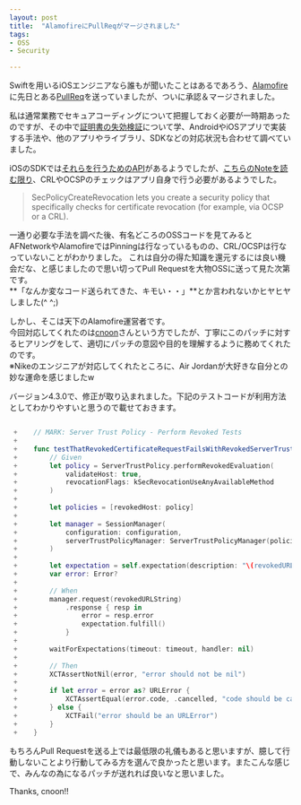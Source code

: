 ```yaml
---
layout: post
title:  "AlamofireにPullReqがマージされました"
tags:
- OSS
- Security

---
```

Swiftを用いるiOSエンジニアなら誰もが聞いたことはあるであろう、[Alamofire][Alamofire]に先日とある[PullReq][PullReq]を送っていましたが、ついに承認＆マージされました。

私は通常業務でセキュアコーディングについて把握しておく必要が一時期あったのですが、その中で[証明書の失効検証][OCSP]について学、AndroidやiOSアプリで実装する手法や、他のアプリやライブラリ、SDKなどの対応状況も合わせて調べていました。

iOSのSDKでは[それらを行うためのAPI][SecurityFramework]があるようでしたが、[こちらのNoteを読む限り][TechnicalNote]、CRLやOCSPのチェックはアプリ自身で行う必要があるようでした。

>SecPolicyCreateRevocation lets you create a security policy that specifically checks for certificate revocation (for example, via OCSP or a CRL).

一通り必要な手法を調べた後、有名どころのOSSコードを見てみるとAFNetworkやAlamofireではPinningは行なっているものの、CRL/OCSPは行なっていないことがわかりました。
これは自分の得た知識を還元するには良い機会だな、と感じましたので思い切ってPull Requestを大物OSSに送って見た次第です。  
**「なんか変なコード送られてきた、キモい・・」**とか言われないかヒヤヒヤしました(^ ^;)

しかし、そこは天下のAlamofire運営者です。  
今回対応してくれたのは[cnoon][cnoon]さんという方でしたが、丁寧にこのパッチに対するヒアリングをして、適切にパッチの意図や目的を理解するように務めてくれたのです。  
※Nikeのエンジニアが対応してくれたところに、Air Jordanが大好きな自分との妙な運命を感じましたw

バージョン4.3.0で、修正が取り込まれました。下記のテストコードが利用方法としてわかりやすいと思うので載せておきます。


```diff:TLSEvaluationTests.swift

 +    // MARK: Server Trust Policy - Perform Revoked Tests
 +
 +    func testThatRevokedCertificateRequestFailsWithRevokedServerTrustPolicy() {
 +        // Given
 +        let policy = ServerTrustPolicy.performRevokedEvaluation(
 +            validateHost: true,
 +            revocationFlags: kSecRevocationUseAnyAvailableMethod
 +        )
 +
 +        let policies = [revokedHost: policy]
 +
 +        let manager = SessionManager(
 +            configuration: configuration,
 +            serverTrustPolicyManager: ServerTrustPolicyManager(policies: policies)
 +        )
 +
 +        let expectation = self.expectation(description: "\(revokedURLString)")
 +        var error: Error?
 +
 +        // When
 +        manager.request(revokedURLString)
 +            .response { resp in
 +                error = resp.error
 +                expectation.fulfill()
 +            }
 +
 +        waitForExpectations(timeout: timeout, handler: nil)
 +
 +        // Then
 +        XCTAssertNotNil(error, "error should not be nil")
 +
 +        if let error = error as? URLError {
 +            XCTAssertEqual(error.code, .cancelled, "code should be cancelled")
 +        } else {
 +            XCTFail("error should be an URLError")
 +        }
 +    }

 ```


もちろんPull Requestを送る上では最低限の礼儀もあると思いますが、臆して行動しないことより行動してみる方を選んで良かったと思います。またこんな感じで、みんなの為になるパッチが送れれば良いなと思いました。

Thanks, cnoon!!

[Alamofire]: https://github.com/Alamofire/Alamofire
[PullReq]: https://github.com/Alamofire/Alamofire/pull/1822
[OCSP]: https://ja.wikipedia.org/wiki/Online_Certificate_Status_Protocol
[SecurityFramework]: https://developer.apple.com/reference/security/1400026-secpolicycreaterevocation
[TechnicalNote]: https://developer.apple.com/library/content/technotes/tn2232/_index.html#//apple_ref/doc/uid/DTS40012884-CH1-SECSTRICTER
[cnoon]: https://github.com/cnoon
